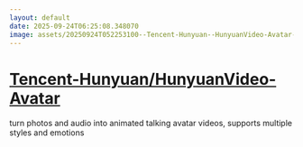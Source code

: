 ```yaml
---
layout: default
date: 2025-09-24T06:25:08.348070
image: assets/20250924T052253100--Tencent-Hunyuan--HunyuanVideo-Avatar--20250924T055712720--cropped.png
---
```


# [Tencent-Hunyuan/HunyuanVideo-Avatar](https://github.com/Tencent-Hunyuan/HunyuanVideo-Avatar)

turn photos and audio into animated talking avatar videos, supports multiple styles and emotions
